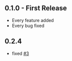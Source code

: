 ## 0.1.0 - First Release
* Every feature added
* Every bug fixed

## 0.2.4
* fixed [#3](https://github.com/nicktogo/coeditor/issues/3)
